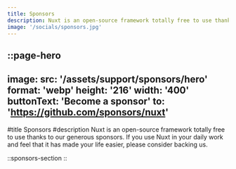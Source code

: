 ```yaml
---
title: Sponsors
description: Nuxt is an open-source framework totally free to use thanks to our generous sponsors.
image: '/socials/sponsors.jpg'
---
```


::page-hero
---
image:
  src: '/assets/support/sponsors/hero'
  format: 'webp'
  height: '216'
  width: '400'
buttonText: 'Become a sponsor'
to: 'https://github.com/sponsors/nuxt'
---
#title
Sponsors
#description
Nuxt is an open-source framework totally free to use thanks to our generous sponsors. If you use Nuxt in your daily work and feel that it has made your life easier, please consider backing us.

::sponsors-section
::

